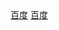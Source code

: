 <!DOCTYPE html>
<html lang="en">
<head>
    <meta charset="UTF-8">
    <title>Title</title>
</head>
<body>
    <a href="baidu" onclick="return f1()">百度</a>
    <script>
        function f1() {
            alert("阻止跳转")
            return false;
        }
    </script>
    <a href="baidu" id="i2">百度</a>
    <script>
        document.getElementById("i2").onclick=function () {
            alert("阻止事件");
            return false;
        }
    </script>
</body>
</html>
